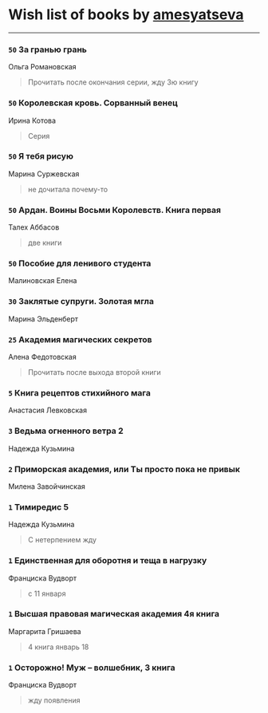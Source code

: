 # Wish list of books by [amesyatseva](http://vk.com/id3358937)
---

### `50` За гранью грань
Ольга Романовская
> Прочитать после окончания серии, жду 3ю книгу

### `50` Королевская кровь. Сорванный венец
Ирина Котова
> Серия

### `50` Я тебя рисую
Марина Суржевская
> не дочитала почему-то

### `50` Ардан. Воины Восьми Королевств. Книга первая
Талех Аббасов
> две книги

### `50` Пособие для ленивого студента
Малиновская Елена

### `30` Заклятые супруги. Золотая мгла
Марина Эльденберт

### `25` Академия магических секретов
Алена Федотовская
> Прочитать после выхода второй книги

### `5` Книга рецептов стихийного мага
Анастасия Левковская

### `3` Ведьма огненного ветра 2
Надежда Кузьмина

### `2` Приморская академия, или Ты просто пока не привык
Милена Завойчинская

### `1` Тимиредис 5
Надежда Кузьмина
> С нетерпением жду

### `1` Единственная для оборотня и теща в нагрузку
Франциска Вудворт
> с 11 января

### `1` Высшая правовая магическая академия 4я книга
Маргарита Гришаева
> 4 книга январь 18

### `1` Осторожно! Муж – волшебник, 3 книга
Франциска Вудворт
> жду появления

